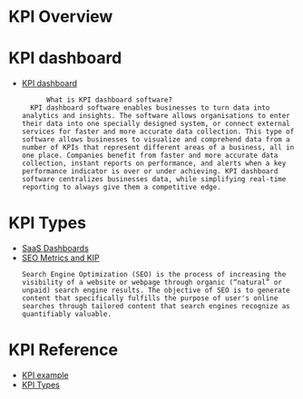 # KPI Overview

# KPI dashboard

* [KPI dashboard](https://www.klipfolio.com/resources/kpi-examples)

  ```
        What is KPI dashboard software?
    KPI dashboard software enables businesses to turn data into analytics and insights. The software allows organisations to enter their data into one specially designed system, or connect external services for faster and more accurate data collection. This type of software allows businesses to visualize and comprehend data from a number of KPIs that represent different areas of a business, all in one place. Companies benefit from faster and more accurate data collection, instant reports on performance, and alerts when a key performance indicator is over or under achieving. KPI dashboard software centralizes businesses data, while simplifying real-time reporting to always give them a competitive edge.
  ```

# KPI Types

* [SaaS Dashboards](kpi-saas/kpi-saas.md)
* [SEO Metrics and KIP ](kpi-seo/kpi-seo.md)
  ```
  Search Engine Optimization (SEO) is the process of increasing the visibility of a website or webpage through organic (“natural” or unpaid) search engine results. The objective of SEO is to generate content that specifically fulfills the purpose of user's online searches through tailored content that search engines recognize as quantifiably valuable.
  ```




# KPI Reference

* [KPI example](https://www.klipfolio.com/resources/kpi-examples)
* [KPI Types](https://www.klipfolio.com/resources/kpi-examples#types-of-kpis)